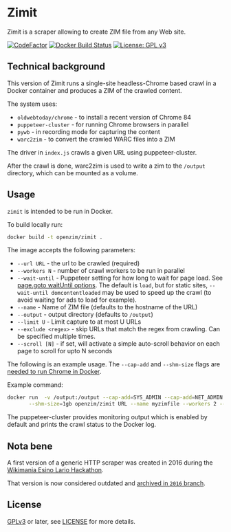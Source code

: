 Zimit
=====

Zimit is a scraper allowing to create ZIM file from any Web site.

[![CodeFactor](https://www.codefactor.io/repository/github/openzim/zimit/badge)](https://www.codefactor.io/repository/github/openzim/zimit)
[![Docker Build Status](https://img.shields.io/docker/cloud/build/openzim/zimit)](https://hub.docker.com/r/openzim/zimit)
[![License: GPL v3](https://img.shields.io/badge/License-GPLv3-blue.svg)](https://www.gnu.org/licenses/gpl-3.0)

Technical background
--------------------

This version of Zimit runs a single-site headless-Chrome based crawl in a Docker container and produces a ZIM of the crawled content.

The system uses:
 - `oldwebtoday/chrome` - to install a recent version of Chrome 84
 - `puppeteer-cluster` - for running Chrome browsers in parallel
 - `pywb` - in recording mode for capturing the content
 - `warc2zim` - to convert the crawled WARC files into a ZIM

The driver in `index.js` crawls a given URL using puppeteer-cluster.

After the crawl is done, warc2zim is used to write a zim to the
`/output` directory, which can be mounted as a volume.

Usage
-----

`zimit` is intended to be run in Docker.

To build locally run:

```bash
docker build -t openzim/zimit .
```

The image accepts the following parameters:

- `--url URL` - the url to be crawled (required)
- `--workers N` - number of crawl workers to be run in parallel
- `--wait-until` - Puppeteer setting for how long to wait for page load. See [page.goto waitUntil options](https://github.com/puppeteer/puppeteer/blob/main/docs/api.md#pagegotourl-options). The default is `load`, but for static sites, `--wait-until domcontentloaded` may be used to speed up the crawl (to avoid waiting for ads to load for example).
- `--name` - Name of ZIM file (defaults to the hostname of the URL)
- `--output` - output directory (defaults to `/output`)
- `--limit U` - Limit capture to at most U URLs
- `--exclude <regex>` - skip URLs that match the regex from crawling. Can be specified multiple times.
- `--scroll [N]` - if set, will activate a simple auto-scroll behavior on each page to scroll for upto N seconds

The following is an example usage. The `--cap-add` and `--shm-size`
flags are [needed to run Chrome in Docker](https://github.com/puppeteer/puppeteer/blob/v1.0.0/docs/troubleshooting.md#tips).

Example command:

```bash
docker run  -v /output:/output --cap-add=SYS_ADMIN --cap-add=NET_ADMIN \
       --shm-size=1gb openzim/zimit URL --name myzimfile --workers 2 --wait-until domcontentloaded
```

The puppeteer-cluster provides monitoring output which is enabled by
default and prints the crawl status to the Docker log.

Nota bene
---------

A first version of a generic HTTP scraper was created in 2016 during
the [Wikimania Esino Lario
Hackathon](https://wikimania2016.wikimedia.org/wiki/Programme/Kiwix-dedicated_Hackathon).

That version is now considered outdated and [archived in `2016`
branch](https://github.com/openzim/zimit/tree/2016).

License
-------

[GPLv3](https://www.gnu.org/licenses/gpl-3.0) or later, see
[LICENSE](LICENSE) for more details.
